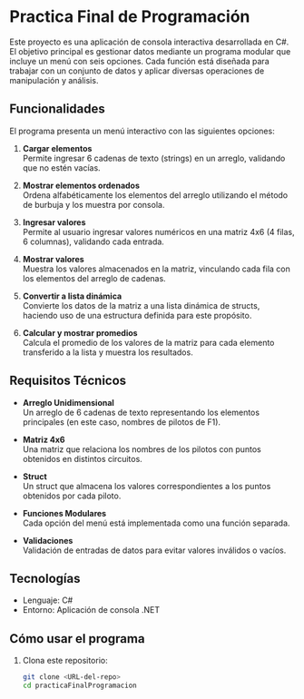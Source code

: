 # Practica Final de Programación

Este proyecto es una aplicación de consola interactiva desarrollada en C#. El objetivo principal es gestionar datos mediante un programa modular que incluye un menú con seis opciones. Cada función está diseñada para trabajar con un conjunto de datos y aplicar diversas operaciones de manipulación y análisis.

## Funcionalidades

El programa presenta un menú interactivo con las siguientes opciones:

1. **Cargar elementos**  
   Permite ingresar 6 cadenas de texto (strings) en un arreglo, validando que no estén vacías.  
   
2. **Mostrar elementos ordenados**  
   Ordena alfabéticamente los elementos del arreglo utilizando el método de burbuja y los muestra por consola.

3. **Ingresar valores**  
   Permite al usuario ingresar valores numéricos en una matriz 4x6 (4 filas, 6 columnas), validando cada entrada.

4. **Mostrar valores**  
   Muestra los valores almacenados en la matriz, vinculando cada fila con los elementos del arreglo de cadenas.

5. **Convertir a lista dinámica**  
   Convierte los datos de la matriz a una lista dinámica de structs, haciendo uso de una estructura definida para este propósito.

6. **Calcular y mostrar promedios**  
   Calcula el promedio de los valores de la matriz para cada elemento transferido a la lista y muestra los resultados.

## Requisitos Técnicos

- **Arreglo Unidimensional**  
  Un arreglo de 6 cadenas de texto representando los elementos principales (en este caso, nombres de pilotos de F1).

- **Matriz 4x6**  
  Una matriz que relaciona los nombres de los pilotos con puntos obtenidos en distintos circuitos.

- **Struct**  
  Un struct que almacena los valores correspondientes a los puntos obtenidos por cada piloto.

- **Funciones Modulares**  
  Cada opción del menú está implementada como una función separada.

- **Validaciones**  
  Validación de entradas de datos para evitar valores inválidos o vacíos.

## Tecnologías

- Lenguaje: C#
- Entorno: Aplicación de consola .NET

## Cómo usar el programa

1. Clona este repositorio:  
   ```bash
   git clone <URL-del-repo>
   cd practicaFinalProgramacion
